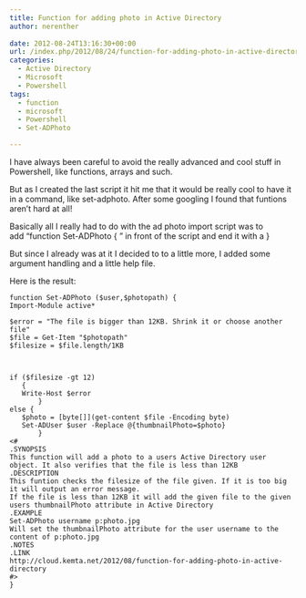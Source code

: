```yaml
---
title: Function for adding photo in Active Directory
author: nerenther
 
date: 2012-08-24T13:16:30+00:00
url: /index.php/2012/08/24/function-for-adding-photo-in-active-directory/
categories:
  - Active Directory
  - Microsoft
  - Powershell
tags:
  - function
  - microsoft
  - Powershell
  - Set-ADPhoto

---
```

I have always been careful to avoid the really advanced and cool stuff in Powershell, like functions, arrays and such.

But as I created the last script it hit me that it would be really cool to have it in a command, like set-adphoto. After some googling I found that funtions aren&#8217;t hard at all!

Basically all I really had to do with the ad photo import script was to add &#8220;function Set-ADPhoto { &#8221; in front of the script and end it with a }

But since I already was at it I decided to to a little more, I added some argument handling and a little help file.

Here is the result:

 ```
 function Set-ADPhoto ($user,$photopath) {
Import-Module active*

$error = "The file is bigger than 12KB. Shrink it or choose another file"
$file = Get-Item "$photopath"
$filesize = $file.length/1KB



if ($filesize -gt 12)
    {
    Write-Host $error
        }
else {
    $photo = [byte[]](get-content $file -Encoding byte)
    Set-ADUser $user -Replace @{thumbnailPhoto=$photo}
        }
<#
.SYNOPSIS
This function will add a photo to a users Active Directory user object. It also verifies that the file is less than 12KB
.DESCRIPTION
This funtion checks the filesize of the file given. If it is too big it will output an error message.
If the file is less than 12KB it will add the given file to the given users thumbnailPhoto attribute in Active Directory
.EXAMPLE
Set-ADPhoto username p:photo.jpg
Will set the thumbnailPhoto attribute for the user username to the content of p:photo.jpg
.NOTES
.LINK
http://cloud.kemta.net/2012/08/function-for-adding-photo-in-active-directory
#>
}
 ```

&nbsp;